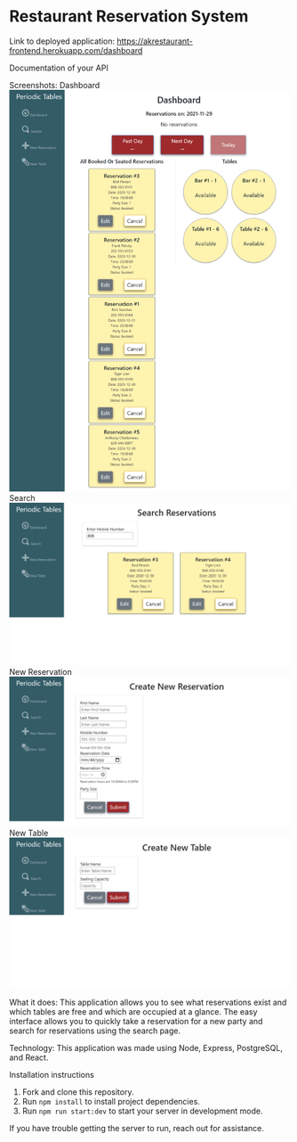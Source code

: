 # Restaurant Reservation System

Link to deployed application:
https://akrestaurant-frontend.herokuapp.com/dashboard

Documentation of your API


Screenshots:
Dashboard 
![dashboard](https://github.com/AndrewKehr/Restaurant/blob/main/readme/AKRestaurant.png)
Search
![search](https://github.com/AndrewKehr/Restaurant/blob/main/readme/AKRestaurantSearch.png)
New Reservation
![newRes](https://github.com/AndrewKehr/Restaurant/blob/main/readme/AKRestaurantNewRes.png)
New Table
![newTable](https://github.com/AndrewKehr/Restaurant/blob/main/readme/AKRestaurantNewTable.png)

What it does:
This application allows you to see what reservations exist and which tables are free and which are occupied at a glance.  The easy interface allows you to quickly take a reservation for a new party and search for reservations using the search page.

Technology:
This application was made using Node, Express, PostgreSQL, and React.

Installation instructions
1. Fork and clone this repository.
2. Run `npm install` to install project dependencies.
3. Run `npm run start:dev` to start your server in development mode.

If you have trouble getting the server to run, reach out for assistance.
